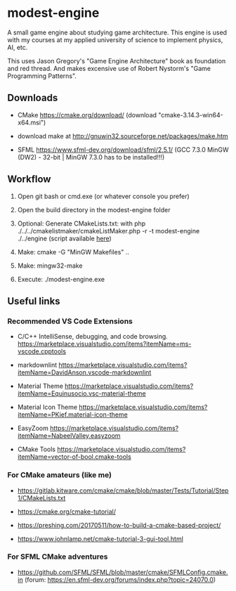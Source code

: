 # modest-engine

A small game engine about studying game architecture. This engine is used with my courses at my applied university of science to implement physics, AI, etc.

This uses Jason Gregory's "Game Engine Architecture" book as foundation and red thread.
And makes excensive use of Robert Nystorm's "Game Programming Patterns".

## Downloads

- CMake <https://cmake.org/download/> (download "cmake-3.14.3-win64-x64.msi")

- download make at <http://gnuwin32.sourceforge.net/packages/make.htm>

- SFML <https://www.sfml-dev.org/download/sfml/2.5.1/> (GCC 7.3.0 MinGW (DW2) - 32-bit | MinGW 7.3.0 has to be installed!!!)

## Workflow

1. Open git bash or cmd.exe (or whatever console you prefer)

2. Open the build directory in the modest-engine folder

3. Optional: Generate CMakeLists.txt: with php ./../../cmakelistmaker/cmakeListMaker.php -r -t modest-engine ./../engine (script available [here](https://git.bosstrowski.de/flo/cmakelistmaker))

4. Make: cmake -G "MinGW Makefiles" ..

5. Make: mingw32-make

6. Execute: ./modest-engine.exe

## Useful links

### Recommended VS Code Extensions

- C/C++ IntelliSense, debugging, and code browsing. <https://marketplace.visualstudio.com/items?itemName=ms-vscode.cpptools>

- markdownlint <https://marketplace.visualstudio.com/items?itemName=DavidAnson.vscode-markdownlint>

- Material Theme <https://marketplace.visualstudio.com/items?itemName=Equinusocio.vsc-material-theme>

- Material Icon Theme <https://marketplace.visualstudio.com/items?itemName=PKief.material-icon-theme>

- EasyZoom <https://marketplace.visualstudio.com/items?itemName=NabeelValley.easyzoom>

- CMake Tools <https://marketplace.visualstudio.com/items?itemName=vector-of-bool.cmake-tools>

### For CMake amateurs (like me)

- <https://gitlab.kitware.com/cmake/cmake/blob/master/Tests/Tutorial/Step1/CMakeLists.txt>

- <https://cmake.org/cmake-tutorial/>

- <https://preshing.com/20170511/how-to-build-a-cmake-based-project/>

- <https://www.johnlamp.net/cmake-tutorial-3-gui-tool.html>

### For SFML CMake adventures

- <https://github.com/SFML/SFML/blob/master/cmake/SFMLConfig.cmake.in> (forum: <https://en.sfml-dev.org/forums/index.php?topic=24070.0>)
